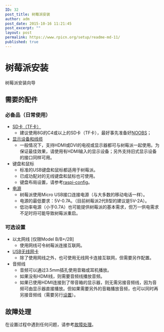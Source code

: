 ```yaml
---
ID: 32
post_title: 树莓派安装
author: adm
post_date: 2015-10-16 11:21:45
post_excerpt: ""
layout: post
permalink: https://www.rpicn.org/setup/readme-md-11/
published: true
---
```

# 树莓派安装

树莓派安装向导

## 需要的配件

### 必备品（日常使用）

- [SD卡（TF卡）](../installation/sd-cards.md)
    - 建议使用8G的C4或以上的SD卡（TF卡），最好事先准备好[NOOBS](../installation/noobs.md)；
- [显示设备和线缆](monitor-connection.md)
    - 一般情况下，支持HDMI或DVI的电视或显示器都可与树莓派一起使用。为保证最佳效果，请使用有HDMI输入的显示设备；另外支持旧式显示设备的接口同样可用。
- 键盘和鼠标
    - 标准的USB键盘和鼠标都适用于树莓派。
    - 已成功配对的无线键盘和鼠标也可使用。
    - 键盘布局设置，请参考[raspi-config](../configuration/raspi-config.md)。
- [电源](../hardware/raspberrypi/power/README.md.12)
    - 树莓派使用Micro USB接口连接电源（与大多数的移动电话一样）。
    - 电源的最低要求：5V-0.7A。（目前树莓派2代B型的建议是5V-2A）。
    - 低功率电源（小于0.7A）也可能提供树莓派的基本需求，但万一供电需求不足时将可能导致树莓派重启。

### 可选设置

- 以太网线 [仅限Model B/B+/2B]
    - 使用网线可令树莓派连接互联网。
- [USB无线网卡](../configuration/wireless/README.md)
    - 除了使用网线之外，也可使用无线网卡连接互联网，但需要另作配置。	
- 音频线
    - 音频可以通过3.5mm插孔使用音箱或耳机播放。
    - 如果没有HDMI线，则需要音频线播放音频。
    - 如果已使用HDMI连接到了带音箱的显示器，则无需另接音频线，因为音频可由显示器直接播放。但如果需要另外的音箱播放音频，也可以同时再另接音频线（需要另行[设置](../configuration/audio-config.md)）。

## 故障处理

在设置过程中遇到任何问题，请参考[故障处理](../troubleshooting/README.md.10)。
